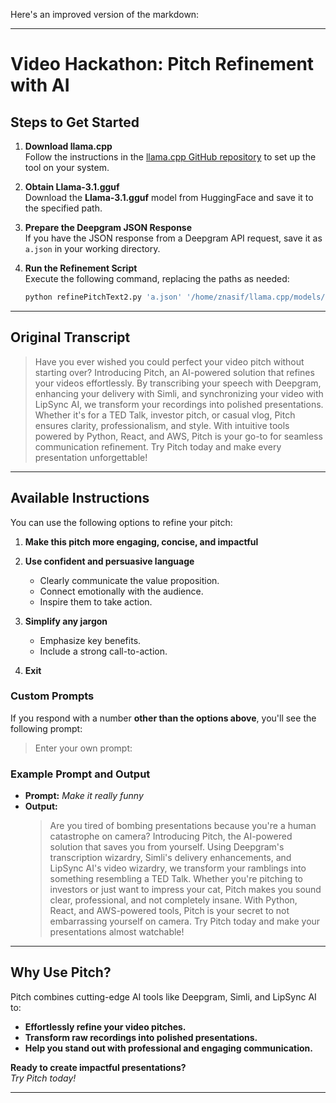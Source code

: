 Here's an improved version of the markdown:

---

# Video Hackathon: **Pitch Refinement with AI**

## Steps to Get Started

1. **Download llama.cpp**  
   Follow the instructions in the [llama.cpp GitHub repository](https://github.com/ggerganov/llama.cpp) to set up the tool on your system.

2. **Obtain Llama-3.1.gguf**  
   Download the **Llama-3.1.gguf** model from HuggingFace and save it to the specified path.

3. **Prepare the Deepgram JSON Response**  
   If you have the JSON response from a Deepgram API request, save it as `a.json` in your working directory.

4. **Run the Refinement Script**  
   Execute the following command, replacing the paths as needed:  
   ```bash
   python refinePitchText2.py 'a.json' '/home/znasif/llama.cpp/models/Llama-3.1.gguf'
   ```

---

## Original Transcript

> Have you ever wished you could perfect your video pitch without starting over? Introducing Pitch, an AI-powered solution that refines your videos effortlessly. By transcribing your speech with Deepgram, enhancing your delivery with Simli, and synchronizing your video with LipSync AI, we transform your recordings into polished presentations. Whether it's for a TED Talk, investor pitch, or casual vlog, Pitch ensures clarity, professionalism, and style. With intuitive tools powered by Python, React, and AWS, Pitch is your go-to for seamless communication refinement. Try Pitch today and make every presentation unforgettable!

---

## Available Instructions

You can use the following options to refine your pitch:

1. **Make this pitch more engaging, concise, and impactful**  
2. **Use confident and persuasive language**  
   - Clearly communicate the value proposition.  
   - Connect emotionally with the audience.  
   - Inspire them to take action.  

3. **Simplify any jargon**  
   - Emphasize key benefits.  
   - Include a strong call-to-action.  

4. **Exit**  

### Custom Prompts

If you respond with a number **other than the options above**, you'll see the following prompt:  

> Enter your own prompt:  

### Example Prompt and Output

- **Prompt:** *Make it really funny*  
- **Output:**  
  > Are you tired of bombing presentations because you're a human catastrophe on camera? Introducing Pitch, the AI-powered solution that saves you from yourself. Using Deepgram's transcription wizardry, Simli's delivery enhancements, and LipSync AI's video wizardry, we transform your ramblings into something resembling a TED Talk. Whether you're pitching to investors or just want to impress your cat, Pitch makes you sound clear, professional, and not completely insane. With Python, React, and AWS-powered tools, Pitch is your secret to not embarrassing yourself on camera. Try Pitch today and make your presentations almost watchable!

---

## Why Use Pitch?

Pitch combines cutting-edge AI tools like Deepgram, Simli, and LipSync AI to:  
- **Effortlessly refine your video pitches.**  
- **Transform raw recordings into polished presentations.**  
- **Help you stand out with professional and engaging communication.**  

**Ready to create impactful presentations?**  
*Try Pitch today!*  

--- 
